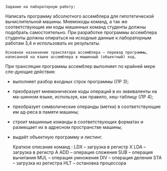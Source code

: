 	Задание на лабораторную работу:
Написать программу абсолютного ассемблера для гипотетической вычислительной машины. Мнемокоды команд, а так же соответствующие им коды машинных команд студенты должны подобрать самостоятельно.
При разработке программы ассемблера  студенты должны опираться на исходные данные к лабораторным работам 3,4 и использовать их результаты.

	Основное назначение транслятора ассемблера — перевод программы, написанной на языке ассемблера в машинный (объектный) код.
При трансляции программы ассемблер выполняет по крайней мере сле-дующие действия:
- выполняет разбор входных строк программы (ЛР 3);
- преобразует мнемонические коды операций в их эквиваленты на ма-шинном языке, используя, как правило, хеш-таблицу (ЛР 4);
- преобразует символические операнды (метки) в соответствующие им ад-реса в памяти машины;
- строит машинные команды в соответствующих форматах и размещает их в адресном пространстве машины;
- выдаёт объектную программу и листинг.
   
	Краткое описание команд :
LDX – загрузка в регистр  Х
LDA – загрузка в регистр A
ADD – операция сложения
SUB – операция вычитания
MUL – операция умножения
DIV – операция деления
STA – загрузка из регистра 
HLT – остановка процессора
